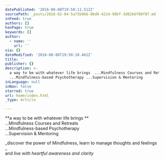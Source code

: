 ```yaml
---
datePublished: '2016-08-08T19:58:11.512Z'
sourcePath: _posts/2016-02-04-5a75b966-86d6-4214-90bf-3d82b6f80f07.md
inFeed: true
authors: []
hasPage: true
keywords: []
author:
  - name: ''
    url: ''
via: {}
dateModified: '2016-08-08T19:58:10.462Z'
title: ''
publisher: {}
description: >-
  a way to be with whatever life brings  ...Mindfulness Courses and Retreats
  ...Mindfulness-based Psychotherapy ...Supervision & Mentoring
inLanguage: null
inNav: false
starred: true
url: home/index.html
_type: Article

---
```

**a way to be with whatever life brings **  
...Mindfulness Courses and Retreats  
...Mindfulness-based Psychotherapy  
...Supervision & Mentoring

_discover the power of Mindfulness, learn to manage thoughts and feelings _  
and _live with heartful awareness and clarity_